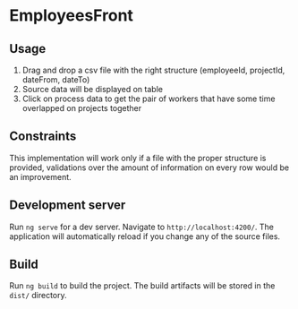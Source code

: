 # EmployeesFront

## Usage

1) Drag and drop a csv file with the right structure (employeeId, projectId, dateFrom, dateTo)
2) Source data will be displayed on table 
3) Click on process data to get the pair of workers that have some time overlapped on projects together


## Constraints

This implementation will work only if a file with the proper structure is provided, validations over the amount of information on every
row would be an improvement.

## Development server

Run `ng serve` for a dev server. Navigate to `http://localhost:4200/`. The application will automatically reload if you change any of the source files.

## Build

Run `ng build` to build the project. The build artifacts will be stored in the `dist/` directory.

